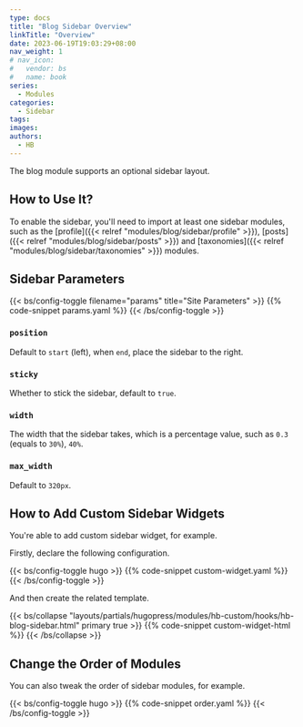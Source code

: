 ```yaml
---
type: docs
title: "Blog Sidebar Overview"
linkTitle: "Overview"
date: 2023-06-19T19:03:29+08:00
nav_weight: 1
# nav_icon:
#   vendor: bs
#   name: book
series:
  - Modules
categories:
  - Sidebar
tags:
images:
authors:
  - HB
---
```


The blog module supports an optional sidebar layout.

<!--more-->

## How to Use It?

To enable the sidebar, you'll need to import at least one sidebar modules, such as the [profile]({{< relref "modules/blog/sidebar/profile" >}}), [posts]({{< relref "modules/blog/sidebar/posts" >}}) and [taxonomies]({{< relref "modules/blog/sidebar/taxonomies" >}}) modules.

## Sidebar Parameters

{{< bs/config-toggle filename="params" title="Site Parameters" >}}
{{% code-snippet params.yaml %}}
{{< /bs/config-toggle >}}

### `position`

Default to `start` (left), when `end`, place the sidebar to the right.

### `sticky`

Whether to stick the sidebar, default to `true`.

### `width`

The width that the sidebar takes, which is a percentage value, such as `0.3` (equals to `30%`), `40%`.

### `max_width`

Default to `320px`.

## How to Add Custom Sidebar Widgets

You're able to add custom sidebar widget, for example.

Firstly, declare the following configuration.

{{< bs/config-toggle hugo >}}
{{% code-snippet custom-widget.yaml %}}
{{< /bs/config-toggle >}}

And then create the related template.

{{< bs/collapse "layouts/partials/hugopress/modules/hb-custom/hooks/hb-blog-sidebar.html" primary true >}}
{{% code-snippet custom-widget-html %}}
{{< /bs/collapse >}}

## Change the Order of Modules

You can also tweak the order of sidebar modules, for example.

{{< bs/config-toggle hugo >}}
{{% code-snippet order.yaml %}}
{{< /bs/config-toggle >}}
